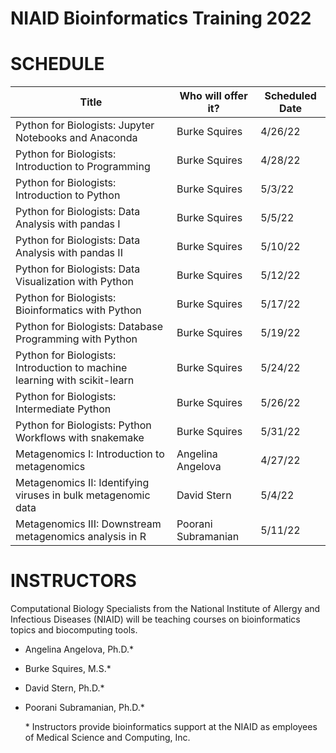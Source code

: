 # NIAID Bioinformatics Training 2022



# SCHEDULE

| Title                                                                     | Who will offer it? | Scheduled Date |
| ------------------------------------------------------------------------- | ------------------ | -------------- |
| Python for Biologists: Jupyter Notebooks and Anaconda                     | Burke Squires      | 4/26/22        |
| Python for Biologists: Introduction to Programming                        | Burke Squires      | 4/28/22        |
| Python for Biologists: Introduction to Python                             | Burke Squires      | 5/3/22         |
| Python for Biologists: Data Analysis with pandas I                        | Burke Squires      | 5/5/22         |
| Python for Biologists: Data Analysis with pandas II                       | Burke Squires      | 5/10/22        |
| Python for Biologists: Data Visualization with Python                     | Burke Squires      | 5/12/22        |
| Python for Biologists: Bioinformatics with Python                         | Burke Squires      | 5/17/22        |
| Python for Biologists: Database Programming with Python                   | Burke Squires      | 5/19/22        |
| Python for Biologists: Introduction to machine learning with scikit-learn | Burke Squires      | 5/24/22        |
| Python for Biologists: Intermediate Python                                | Burke Squires      | 5/26/22        |
| Python for Biologists: Python Workflows with snakemake                    | Burke Squires      | 5/31/22        |
| Metagenomics I: Introduction to metagenomics                              | Angelina Angelova  | 4/27/22        |
| Metagenomics II: Identifying viruses in bulk metagenomic data             | David Stern        | 5/4/22         |
| Metagenomics III: Downstream metagenomics analysis in R                   | Poorani Subramanian | 5/11/22        |

# INSTRUCTORS
Computational Biology Specialists from the National Institute of Allergy and Infectious Diseases (NIAID) will be teaching courses on bioinformatics topics and biocomputing tools.

- Angelina Angelova, Ph.D.\*
- Burke Squires, M.S.\*
- David Stern, Ph.D.\*
- Poorani Subramanian, Ph.D.\*

	\* Instructors provide bioinformatics support at the NIAID as employees of Medical Science and Computing, Inc.
